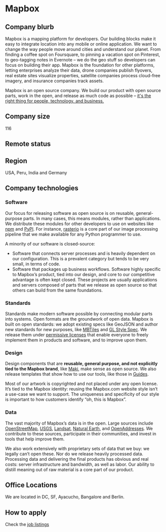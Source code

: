 # Mapbox

## Company blurb

Mapbox is a mapping platform for developers. Our building blocks make it easy to integrate location into any mobile or online application. We want to change the way people move around cities and understand our planet.
From finding a coffee spot on Foursquare, to pinning a vacation spot on Pinterest, to geo-tagging notes in Evernote – we do the geo stuff so developers can focus on building their app. Mapbox is the foundation for other platforms, letting enterprises analyze their data, drone companies publish flyovers, real estate sites visualize properties, satellite companies process cloud-free imagery, and insurance companies track assets.

Mapbox is an open source company. We build our product with open source parts, work in the open, and release as much code as possible – [it's the right thing for people, technology, and business.](https://www.mapbox.com/about/open/)

## Company size

116

## Remote status

## Region

USA, Peru, India and Germany

## Company technologies

### Software

Our focus for releasing software as open source is on reusable, general-purpose parts. In many cases, this means modules, rather than applications. We distribute these modules for other developers to use on websites like [npm](https://www.npmjs.com/) and [PyPI](https://pypi.python.org/pypi). For instance, [rasterio](https://github.com/mapbox/rasterio) is a core part of our image processing pipeline that we make available for any Python programmer to use.

A minority of our software is closed-source:

* Software that connects server processes and is heavily dependent on our configuration. This is a prevalent category but tends to be very small, in terms of code.
* Software that packages up business workflows. Software highly specific to Mapbox’s product, tied into our design, and core to our competitive advantage is often kept closed. These projects are usually applications and servers composed of parts that we release as open source so that others can build from the same foundations.


### Standards

Standards make modern software possible by connecting modular parts into systems. Open formats are the groundwork of open data. Mapbox is built on open standards: we adopt existing specs like GeoJSON and author new standards for new purposes, like [MBTiles](https://github.com/mapbox/mbtiles-spec) and [GL Style Spec](https://github.com/mapbox/mapbox-gl-style-spec). We release them under [permissive licenses](http://creativecommons.org/licenses/by/3.0/us/) that enable everyone to freely implement them in products and software, and to improve upon them.

### Design

Design components that are **reusable, general purpose, and not explicitly tied to the Mapbox brand**, like [Maki](https://www.mapbox.com/maki/), make sense as open source. We also release templates that show how to use our tools, like those in [Guides](https://www.mapbox.com/guides/).

Most of our artwork is copyrighted and not placed under any open license. It’s tied to the Mapbox identity: reusing the Mapbox.com website style isn’t a use-case we want to support. The uniqueness and specificity of our style is important to how customers identify “oh, this is Mapbox”.

### Data

The vast majority of Mapbox’s data is in the open. Large sources include [OpenStreetMap](http://www.openstreetmap.org/), [USGS](http://www.usgs.gov/), [Landsat](http://landsat.usgs.gov/), [Natural Earth](http://www.naturalearthdata.com/), and [OpenAddresses](http://openaddresses.io/). We contribute to these sources, participate in their communities, and invest in tools that help improve them.

We also work extensively with proprietary sets of data that we buy: we legally can’t open these. Nor do we release heavily processed data. Processing data and delivering the final products has obvious and real costs: server infrastructure and bandwidth, as well as labor. Our ability to distill meaning out of raw material is a core part of our product.

## Office Locations

We are located in DC, SF, Ayacucho, Bangalore and Berlin.

## How to apply

Check the [job listings](https://www.mapbox.com/jobs/)
